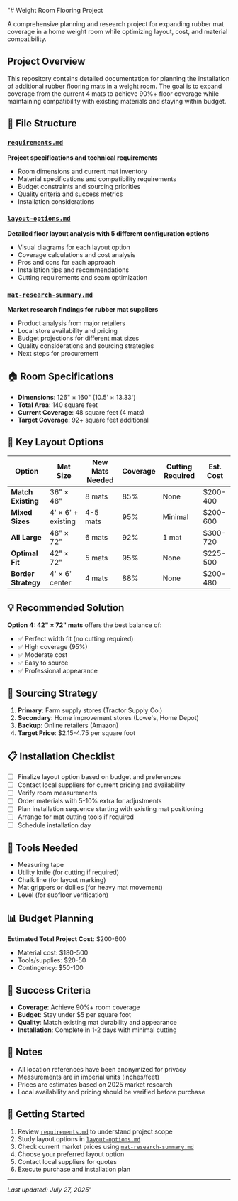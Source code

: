 "# Weight Room Flooring Project

A comprehensive planning and research project for expanding rubber mat coverage in a home weight room while optimizing layout, cost, and material compatibility.

## Project Overview

This repository contains detailed documentation for planning the installation of additional rubber flooring mats in a weight room. The goal is to expand coverage from the current 4 mats to achieve 90%+ floor coverage while maintaining compatibility with existing materials and staying within budget.

## 📁 File Structure

### [`requirements.md`](requirements.md)
**Project specifications and technical requirements**
- Room dimensions and current mat inventory
- Material specifications and compatibility requirements
- Budget constraints and sourcing priorities
- Quality criteria and success metrics
- Installation considerations

### [`layout-options.md`](layout-options.md)
**Detailed floor layout analysis with 5 different configuration options**
- Visual diagrams for each layout option
- Coverage calculations and cost analysis
- Pros and cons for each approach
- Installation tips and recommendations
- Cutting requirements and seam optimization

### [`mat-research-summary.md`](mat-research-summary.md)
**Market research findings for rubber mat suppliers**
- Product analysis from major retailers
- Local store availability and pricing
- Budget projections for different mat sizes
- Quality considerations and sourcing strategies
- Next steps for procurement

## 🏠 Room Specifications

- **Dimensions**: 126" × 160" (10.5' × 13.33')
- **Total Area**: 140 square feet
- **Current Coverage**: 48 square feet (4 mats)
- **Target Coverage**: 92+ square feet additional

## 🎯 Key Layout Options

| Option | Mat Size | New Mats Needed | Coverage | Cutting Required | Est. Cost |
|--------|----------|-----------------|----------|------------------|-----------|
| **Match Existing** | 36" × 48" | 8 mats | 85% | None | $200-400 |
| **Mixed Sizes** | 4' × 6' + existing | 4-5 mats | 95% | Minimal | $200-600 |
| **All Large** | 48" × 72" | 6 mats | 92% | 1 mat | $300-720 |
| **Optimal Fit** | 42" × 72" | 5 mats | 95% | None | $225-500 |
| **Border Strategy** | 4' × 6' center | 4 mats | 88% | None | $200-480 |

## 💡 Recommended Solution

**Option 4: 42" × 72" mats** offers the best balance of:
- ✅ Perfect width fit (no cutting required)
- ✅ High coverage (95%)
- ✅ Moderate cost
- ✅ Easy to source
- ✅ Professional appearance

## 🛒 Sourcing Strategy

1. **Primary**: Farm supply stores (Tractor Supply Co.)
2. **Secondary**: Home improvement stores (Lowe's, Home Depot)
3. **Backup**: Online retailers (Amazon)
4. **Target Price**: $2.15-4.75 per square foot

## 📋 Installation Checklist

- [ ] Finalize layout option based on budget and preferences
- [ ] Contact local suppliers for current pricing and availability
- [ ] Verify room measurements
- [ ] Order materials with 5-10% extra for adjustments
- [ ] Plan installation sequence starting with existing mat positioning
- [ ] Arrange for mat cutting tools if required
- [ ] Schedule installation day

## 🔧 Tools Needed

- Measuring tape
- Utility knife (for cutting if required)
- Chalk line (for layout marking)
- Mat grippers or dollies (for heavy mat movement)
- Level (for subfloor verification)

## 📊 Budget Planning

**Estimated Total Project Cost**: $200-600
- Material cost: $180-500
- Tools/supplies: $20-50
- Contingency: $50-100

## 🎯 Success Criteria

- **Coverage**: Achieve 90%+ room coverage
- **Budget**: Stay under $5 per square foot
- **Quality**: Match existing mat durability and appearance
- **Installation**: Complete in 1-2 days with minimal cutting

## 📝 Notes

- All location references have been anonymized for privacy
- Measurements are in imperial units (inches/feet)
- Prices are estimates based on 2025 market research
- Local availability and pricing should be verified before purchase

## 🚀 Getting Started

1. Review [`requirements.md`](requirements.md) to understand project scope
2. Study layout options in [`layout-options.md`](layout-options.md)
3. Check current market prices using [`mat-research-summary.md`](mat-research-summary.md)
4. Choose your preferred layout option
5. Contact local suppliers for quotes
6. Execute purchase and installation plan

---

*Last updated: July 27, 2025*" 
